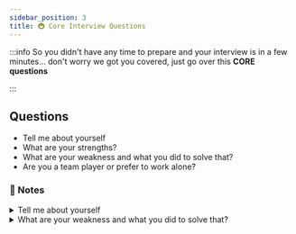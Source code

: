 ```yaml
---
sidebar_position: 3
title: 🚇 Core Interview Questions
---
```



:::info
So you didn't have any time to prepare and your interview is in a few
minutes... don't worry we got you covered, just go over this **CORE questions**

:::

## Questions

- Tell me about yourself
- What are your strengths?
- What are your weakness and what you did to solve that? 
- Are you a team player or prefer to work alone?


### 📝 Notes 

<details>
<summary>
Tell me about yourself
</summary>

**What Employers are looking for.**
- They are looking for how you can help the company

**Framework**

1. Year, 
2. School, 
3. Major, 
4. Past, 
5. Current, 
6. Future, 
7. Short term goals, 
8. Long term goals


</details>

<details>
<summary>
What are your weakness and what you did to solve that? 
</summary>

**What Employers are looking for.**
- They are looking for how you can help the company

</details>






